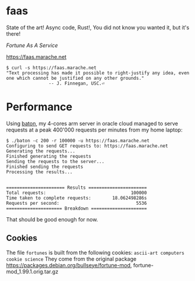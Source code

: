 # faas

State of the art! Async code, Rust!, You did not know you wanted it, but it's there!

_Fortune As A Service_

https://faas.marache.net

```
$ curl -s https://faas.marache.net
"Text processing has made it possible to right-justify any idea, even
one which cannot be justified on any other grounds."
                -- J. Finnegan, USC.⏎
```

# Performance

Using [baton](https://github.com/americanexpress/baton), my 4-cores arm server in oracle cloud managed to serve requests at a peak 400'000 requests per minutes from my home laptop:

```
$ ./baton -c 200 -r 100000 -u https://faas.marache.net
Configuring to send GET requests to: https://faas.marache.net
Generating the requests...
Finished generating the requests
Sending the requests to the server...
Finished sending the requests
Processing the results...


====================== Results ======================
Total requests:                                100000
Time taken to complete requests:        18.062498286s
Requests per second:                             5536
===================== Breakdown =====================
```

That should be good enough for now.

## Cookies

The file `fortunes` is built from the following cookies:
`ascii-art computers cookie science`
They come from the original package https://packages.debian.org/bullseye/fortune-mod, fortune-mod_1.99.1.orig.tar.gz
